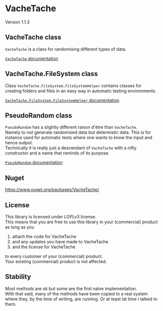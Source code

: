 # VacheTache

Version 1.1.3  

## VacheTache class

`VacheTache` is a class for randomising different types of data.

[`VacheTache` documentation](//github.com/LosManos/VacheTache/blob/master/VacheTache.md)

## VacheTache.FileSystem class

Class `VacheTache.FileSystem.FileSystemHelper` contains classes for creating folders and files in an easy way in automatic testing environments.

[`VacheTache.FileSystem.FileSystemHelper` documentation](//github.com/LosManos/VacheTache/blob/master/VacheTache.FileSystem.FileSystemHelper.md)

## PseudoRandom class

`PseudoRandom` has a slightly different raison d'ètre than `VacheTache`.  
Namely to *not* generate randomised data but determistic data. This is for instance used for automatic tests where one wants to know the input and hence output.  
Technically it is really just a descendant of `VacheTache` with a nifty constructor and a name that reminds of its purpose.

[`PseudoRandom` documentation](//github.com/LosManos/VacheTache/blob/master/PseudoRandom.md)

## Nuget
https://www.nuget.org/packages/VacheTache/

## License
This library is licensed under LGPLv3 license.  
This means that you are free to use this library in your (commercial) product as long as  you
1) attach the code for VacheTache
1) and any updates you have made to VacheTache
1) and the license for VacheTache  

to every customer of your (commercial) product.  
Your existing (commercial) product is not affected.

## Stability

Most methods are ok but some are the first naïve implementation.  
With that said, many of the methods have been copied to a real system where they, by the time of writing, are running. Or at least lat time I talked to them.
